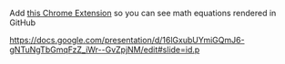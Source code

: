 Add [this Chrome Extension](https://chrome.google.com/webstore/detail/mathjax-plugin-for-github/ioemnmodlmafdkllaclgeombjnmnbima) so you can see math equations rendered in GitHub


https://docs.google.com/presentation/d/16lGxubUYmiGQmJ6-gNTuNgTbGmqFzZ_iWr--GvZpjNM/edit#slide=id.p